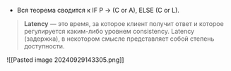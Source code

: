 - Вся теорема сводится к IF P -> (C or A), ELSE (C or L).

> **Latency** — это время, за которое клиент получит ответ и которое регулируется каким-либо уровнем consistency. Latency (задержка), в некотором смысле представляет собой степень доступности.

![[Pasted image 20240929143305.png]]
